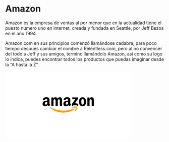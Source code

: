 # Amazon

 Amazon es la empresa de ventas al por menor que en la actualidad tiene el puesto número uno en internet, creada y fundada en Seattle, por Jeff Bezos en el año 1994.

Amazon.com en sus principios comenzó llamándose cadabra, para poco tiempo después cambiar el nombre a Relentless.com, pero al no convencer del todo a Jeff y sus amigos, termino llamándolo Amazon, así como su logo lo indica, puedes encontrar todos los productos que puedas imaginar desde la “A hasta la Z”

<img src="https://github.com/raulvazquez007/SMX2-M8UF1A3.-Historia-de-la-web-Amazon/blob/main/amazon.png" alt="amazon" width="400"/>
